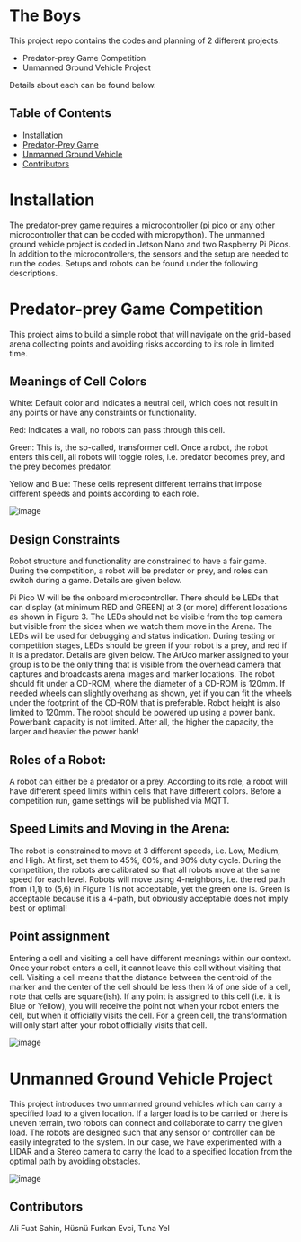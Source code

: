 # The Boys

This project repo contains the codes and planning of 2 different projects.

- Predator-prey Game Competition
- Unmanned Ground Vehicle Project

Details about each can be found below.

## Table of Contents

- [Installation](#installation)
- [Predator-Prey Game](#ME461)
- [Unmanned Ground Vehicle](#ME462)
- [Contributors](#contributors)

# Installation

The predator-prey game requires a microcontroller (pi pico or any other microcontroller that can be coded with micropython). The unmanned ground vehicle project is coded in Jetson Nano and two Raspberry Pi Picos. In addition to the microcontrollers, the sensors and the setup are needed to run the codes. Setups and robots can be found under the following descriptions.

# Predator-prey Game Competition

This project aims to build a simple robot that will navigate on the grid-based arena collecting points and avoiding risks according to its role in limited time. 


## Meanings of Cell Colors
White: Default color and indicates a neutral cell, which does not result in any points or have any constraints or functionality.

Red: Indicates a wall, no robots can pass through this cell.

Green: This is, the so-called, transformer cell. Once a robot, the robot enters this cell, all robots will toggle roles, i.e. predator becomes prey, and the prey becomes predator.

Yellow and Blue: These cells represent different terrains that impose different speeds and points according to each role.

![image](https://github.com/alifuatsahin/TheBoys/assets/123699292/cad642ac-5037-4b41-856b-76156fa010cc)

## Design Constraints

Robot structure and functionality are constrained to have a fair game. During the competition, a robot will be predator or prey, and roles can switch during a game. Details are given below.

Pi Pico W will be the onboard microcontroller. There should be LEDs that can display (at minimum RED and GREEN) at 3 (or more) different locations as shown in Figure 3. The LEDs should not be visible from the top camera but visible from the sides when we watch them move in the Arena. The LEDs will be used for debugging and status indication. During testing or competition stages, LEDs should be green if your robot is a prey, and red if it is a predator. Details are given below.
The ArUco marker assigned to your group is to be the only thing that is visible from the overhead camera that captures and broadcasts arena images and marker locations.
The robot should fit under a CD-ROM, where the diameter of a CD-ROM is 120mm.  If needed wheels can slightly overhang as shown, yet if you can fit the wheels under the footprint of the CD-ROM that is preferable. Robot height is also limited to 120mm.
The robot should be powered up using a power bank. Powerbank capacity is not limited. After all, the higher the capacity, the larger and heavier the power bank!


## Roles of a Robot:
A robot can either be a predator or a prey. According to its role, a robot will have different speed limits within cells that have different colors. Before a competition run, game settings will be published via MQTT. 

## Speed Limits and Moving in the Arena:
The robot is constrained to move at 3 different speeds, i.e. Low, Medium, and High. At first, set them to 45%, 60%, and 90% duty cycle. During the competition, the robots are calibrated so that all robots move at the same speed for each level.
Robots will move using 4-neighbors, i.e. the red path from (1,1) to (5,6) in Figure 1 is not acceptable, yet the green one is. Green is acceptable because it is a 4-path, but obviously  acceptable does not imply best or optimal!

## Point assignment
Entering a cell and visiting a cell have different meanings within our context.
Once your robot enters a cell, it cannot leave this cell without visiting that cell. Visiting a cell means that the distance between the centroid of the marker and the center of the cell should be less then ¼ of one side of a cell, note that cells are square(ish). If any point is assigned to this cell (i.e. it is Blue or Yellow), you will receive the point not when your robot enters the cell, but when it officially visits the cell. 
For a green cell, the transformation will only start after your robot officially visits that cell.

![image](https://github.com/alifuatsahin/TheBoys/assets/123699292/bffcd88e-ab87-424c-9b2e-ff6e85e49681)

# Unmanned Ground Vehicle Project

This project introduces two unmanned ground vehicles which can carry a specified load to a given location. If a larger load is to be carried or there is uneven terrain, two robots can connect and collaborate to carry the given load. The robots are designed such that any sensor or controller can be easily integrated to the system. In our case, we have experimented with a LIDAR and a Stereo camera to carry the load to a specified location from the optimal path by avoiding obstacles.

![image](https://github.com/alifuatsahin/TheBoys/assets/123699292/64569bbd-cbfa-4941-98f4-7ef43bd4ba40)

## Contributors
Ali Fuat Sahin,
Hüsnü Furkan Evci,
Tuna Yel
